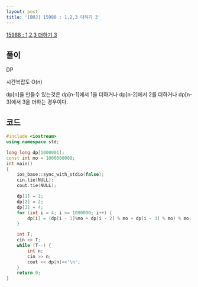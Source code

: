 ```yaml
---
layout: post
title: '[BOJ] 15988 : 1,2,3 더하기 3'
---
```


[15988 : 1,2,3 더하기 3](https://www.acmicpc.net/problem/15988)

## 풀이
DP

시간복잡도 O(n)

dp[n]을 만들수 있는것은 dp[n-1]에서 1을 더하거나 dp[n-2]에서 2를 더하거나 dp[n-3]에서 3을 더하는 경우이다.

## 코드

```cpp
#include <iostream>
using namespace std;

long long dp[1000001];
const int mo = 1000000009;
int main()
{
    ios_base::sync_with_stdio(false);
    cin.tie(NULL);
    cout.tie(NULL);

    dp[1] = 1;
    dp[2] = 2;
    dp[3] = 4;
    for (int i = 4; i <= 1000000; i++) {
        dp[i] = (dp[i - 1]%mo + dp[i - 2] % mo + dp[i - 3] % mo) % mo;
    }

    int T;
    cin >> T;
    while (T--) {
        int n;
        cin >> n;
        cout << dp[n]<<'\n';
    }
    return 0;
}
```
